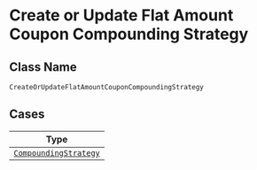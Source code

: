 
# Create or Update Flat Amount Coupon Compounding Strategy

## Class Name

`CreateOrUpdateFlatAmountCouponCompoundingStrategy`

## Cases

| Type |
|  --- |
| [`CompoundingStrategy`](../../../doc/models/compounding-strategy.md) |

